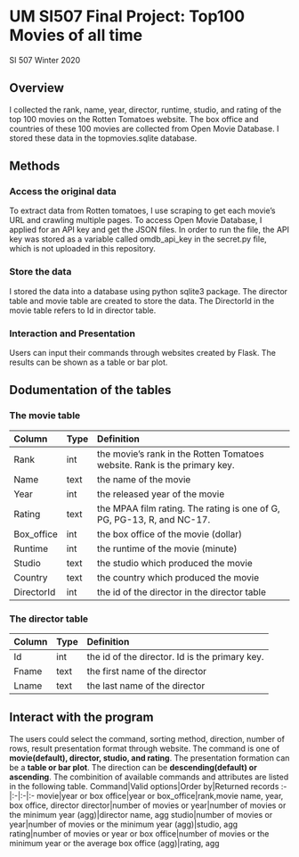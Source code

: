 # UM SI507 Final Project: Top100 Movies of all time
SI 507 Winter 2020

## Overview
I collected the rank, name, year, director, runtime, studio, and rating of the top 100 movies on the Rotten Tomatoes website. 
The box office and countries of these 100 movies are collected from Open Movie Database. 
I stored these data in the topmovies.sqlite database.

## Methods
### Access the original data
To extract data from Rotten tomatoes, I use scraping to get each movie’s URL and crawling multiple pages. 
To access Open Movie Database, I applied for an API key and get the JSON files. In order to run the file, the API key was stored as a variable called omdb_api_key in the secret.py file, which is not uploaded in this repository.
### Store the data
I stored the data into a database using python sqlite3 package. The director table and movie table are created to store the data.
The DirectorId in the movie table refers to Id in director table.
### Interaction and Presentation
Users can input their commands through websites created by Flask. The results can be shown as a table or bar plot.

## Dodumentation of the tables
### The movie table
Column|Type|Definition
:-|:-|:-
Rank|int|the movie’s rank in the Rotten Tomatoes website. Rank is the primary key.
Name|text|the name of the movie
Year|int|the released year of the movie
Rating|text|the MPAA film rating. The rating is one of G, PG, PG-13, R, and NC-17.
Box_office|int|the box office of the movie (dollar)
Runtime|int|the runtime of the movie (minute)
Studio|text|the studio which produced the movie
Country|text| the country which produced the movie
DirectorId|int| the id of the director in the director table
### The director table
Column|Type|Definition
:-|:-|:-
Id|int| the id of the director. Id is the primary key.
Fname|text| the first name of the director
Lname|text| the last name of the director

## Interact with the program
The users could select the command, sorting method, direction, number of rows, result presentation format through website.
The command is one of **movie(default), director, studio, and rating**. The presentation formation can be a **table or bar plot**.
The direction can be **descending(default) or ascending**. 
The combinition of available commands and attributes are listed in the following table.
Command|Valid options|Order by|Returned records
:-|:-|:-|:-
movie|year or box office|year or box_office|rank,movie name, year, box office, director
director|number of movies or year|number of movies or the minimum year (agg)|director name, agg
studio|number of movies or year|number of movies or the minimum year (agg)|studio, agg
rating|number of movies or year or box office|number of movies or the minimum year or the average box office (agg)|rating, agg
